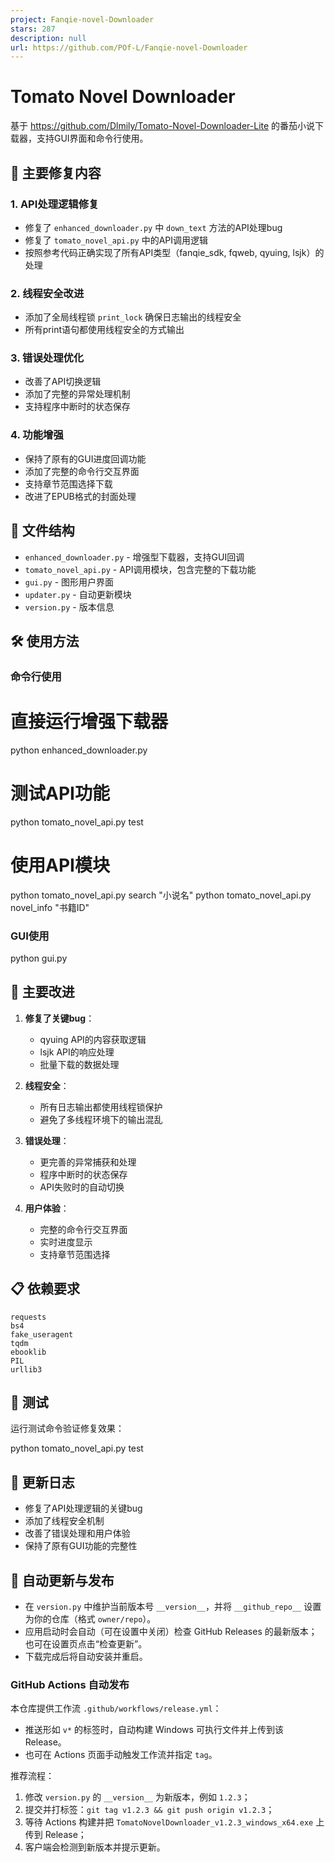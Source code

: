 ```yaml
---
project: Fanqie-novel-Downloader
stars: 287
description: null
url: https://github.com/POf-L/Fanqie-novel-Downloader
---
```


Tomato Novel Downloader
=======================

基于 https://github.com/Dlmily/Tomato-Novel-Downloader-Lite 的番茄小说下载器，支持GUI界面和命令行使用。

🚀 主要修复内容
---------

### 1\. API处理逻辑修复

-   修复了 `enhanced_downloader.py` 中 `down_text` 方法的API处理bug
-   修复了 `tomato_novel_api.py` 中的API调用逻辑
-   按照参考代码正确实现了所有API类型（fanqie\_sdk, fqweb, qyuing, lsjk）的处理

### 2\. 线程安全改进

-   添加了全局线程锁 `print_lock` 确保日志输出的线程安全
-   所有print语句都使用线程安全的方式输出

### 3\. 错误处理优化

-   改善了API切换逻辑
-   添加了完整的异常处理机制
-   支持程序中断时的状态保存

### 4\. 功能增强

-   保持了原有的GUI进度回调功能
-   添加了完整的命令行交互界面
-   支持章节范围选择下载
-   改进了EPUB格式的封面处理

📁 文件结构
-------

-   `enhanced_downloader.py` - 增强型下载器，支持GUI回调
-   `tomato_novel_api.py` - API调用模块，包含完整的下载功能
-   `gui.py` - 图形用户界面
-   `updater.py` - 自动更新模块
-   `version.py` - 版本信息

🛠️ 使用方法
--------

### 命令行使用

# 直接运行增强下载器
python enhanced\_downloader.py

# 测试API功能
python tomato\_novel\_api.py test

# 使用API模块
python tomato\_novel\_api.py search "小说名"
python tomato\_novel\_api.py novel\_info "书籍ID"

### GUI使用

python gui.py

🔧 主要改进
-------

1.  **修复了关键bug**：
    
    -   qyuing API的内容获取逻辑
    -   lsjk API的响应处理
    -   批量下载的数据处理
2.  **线程安全**：
    
    -   所有日志输出都使用线程锁保护
    -   避免了多线程环境下的输出混乱
3.  **错误处理**：
    
    -   更完善的异常捕获和处理
    -   程序中断时的状态保存
    -   API失败时的自动切换
4.  **用户体验**：
    
    -   完整的命令行交互界面
    -   实时进度显示
    -   支持章节范围选择

📋 依赖要求
-------

```
requests
bs4
fake_useragent
tqdm
ebooklib
PIL
urllib3
```

🎯 测试
-----

运行测试命令验证修复效果：

python tomato\_novel\_api.py test

📝 更新日志
-------

-   修复了API处理逻辑的关键bug
-   添加了线程安全机制
-   改善了错误处理和用户体验
-   保持了原有GUI功能的完整性

🔄 自动更新与发布
----------

-   在 `version.py` 中维护当前版本号 `__version__`，并将 `__github_repo__` 设置为你的仓库（格式 `owner/repo`）。
-   应用启动时会自动（可在设置中关闭）检查 GitHub Releases 的最新版本；也可在设置页点击“检查更新”。
-   下载完成后将自动安装并重启。

### GitHub Actions 自动发布

本仓库提供工作流 `.github/workflows/release.yml`：

-   推送形如 `v*` 的标签时，自动构建 Windows 可执行文件并上传到该 Release。
-   也可在 Actions 页面手动触发工作流并指定 `tag`。

推荐流程：

1.  修改 `version.py` 的 `__version__` 为新版本，例如 `1.2.3`；
2.  提交并打标签：`git tag v1.2.3 && git push origin v1.2.3`；
3.  等待 Actions 构建并把 `TomatoNovelDownloader_v1.2.3_windows_x64.exe` 上传到 Release；
4.  客户端会检测到新版本并提示更新。
